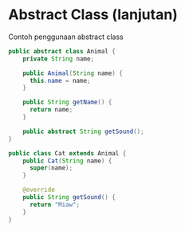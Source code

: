 # Abstract Class (lanjutan)

Contoh penggunaan abstract class

<div class="grid grid-cols-2 gap-4">


<div v-click="1" class="">

```java
public abstract class Animal {
    private String name;

    public Animal(String name) {
      this.name = name;
    }

    public String getName() {
      return name;
    }

    public abstract String getSound();
}
```

</div>

<div v-click="2" class="">

```java
public class Cat extends Animal {
    public Cat(String name) {
      super(name);
    }

    @override
    public String getSound() {
      return "Miaw";
    }
}
```

</div>
</div>
